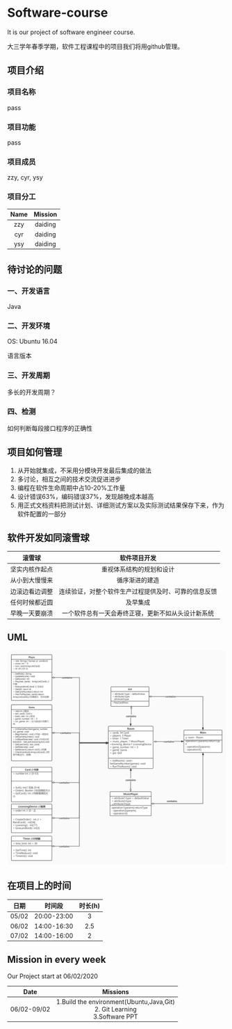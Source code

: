 # Software-course
It is our project of software engineer course.

大三学年春季学期，软件工程课程中的项目我们将用github管理。

## 项目介绍
### 项目名称
pass

### 项目功能
pass

### 项目成员
zzy, cyr, ysy

### 项目分工

| Name | Mission |
| :--: | :--: |
| zzy | daiding |
| cyr | daiding |
| ysy | daiding |

## 待讨论的问题

### 一、开发语言

Java

### 二、开发环境

OS: Ubuntu 16.04

语言版本

### 三、开发周期

多长的开发周期？

### 四、检测

如何判断每段接口程序的正确性

## 项目如何管理

1. 从开始就集成，不采用分模块开发最后集成的做法
2. 多讨论，相互之间的技术交流促进进步
3. 编程在软件生命周期中占10-20%工作量
4. 设计错误63%，编码错误37%，发现越晚成本越高
5. 用正式文档资料把测试计划、详细测试方案以及实际测试结果保存下来，作为软件配置的一部分

## 软件开发如同滚雪球
| 滚雪球 |	软件项目开发 |
| :--: | :--: |
| 坚实内核作起点|重视体系结构的规划和设计|
|从小到大慢慢来|	循序渐进的建造|
|边滚边看边调整|	连续验证，对整个软件生产过程提供及时、可靠的信息反馈|
|任何时候都近圆|	及早集成|
|早晚一天要崩溃|	一个软件总有一天会寿终正寝，更新不如从头设计新系统|



## UML

<img src="Software_UML.jpg">

## 在项目上的时间
|日期|时间段|时长(h)|
|:--:|:--:|:--:|
|05/02|20:00-23:00|3|
|06/02|14:00-16:30|2.5|
|07/02|14:00-16:00|2|

## Mission in every week
Our Project start at 06/02/2020

| Date | Missions |
| :--: | :--: |
| 06/02-09/02 | 1.Build the environment(Ubuntu,Java,Git)<br>2. Git Learning<br>3.Software PPT<br> |
